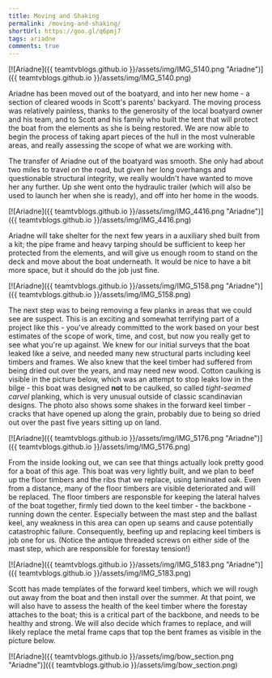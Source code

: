 ```yaml
---
title: Moving and Shaking
permalink: /moving-and-shaking/
shortUrl: https://goo.gl/q6pmj7
tags: ariadne
comments: true
---
```


[![Ariadne]({{ teamtvblogs.github.io }}/assets/img/IMG_5140.png "Ariadne")]({{ teamtvblogs.github.io }}/assets/img/IMG_5140.png)

Ariadne has been moved out of the boatyard, and into her new home - a section of cleared woods in Scott's parents' backyard. The moving process was relatively painless, thanks to the generosity of the local boatyard owner and his team, and to Scott and his family who built the tent that will protect the boat from the elements as she is being restored. We are now able to begin the process of taking apart pieces of the hull in the most vulnerable areas, and really assessing the scope of what we are working with.  

<!--more-->

The transfer of Ariadne out of the boatyard was smooth. She only had about two miles to travel on the road, but given her long overhangs and questionable structural integrity, we really wouldn't have wanted to move her any further. Up she went onto the hydraulic trailer (which will also be used to launch her when she is ready), and off into her home in the woods.  

[![Ariadne]({{ teamtvblogs.github.io }}/assets/img/IMG_4416.png "Ariadne")]({{ teamtvblogs.github.io }}/assets/img/IMG_4416.png)

Ariadne will take shelter for the next few years in a auxiliary shed built from a kit; the pipe frame and heavy tarping should be sufficient to keep her protected from the elements, and will give us enough room to stand on the deck and move about the boat underneath. It would be nice to have a bit more space, but it should do the job just fine. 

[![Ariadne]({{ teamtvblogs.github.io }}/assets/img/IMG_5158.png "Ariadne")]({{ teamtvblogs.github.io }}/assets/img/IMG_5158.png)

The next step was to being removing a few planks in areas that we could see are suspect. This is an exciting and somewhat terrifying part of a project like this - you've already committed to the work based on your best estimates of the scope of work, time, and cost, but now you really get to see what you're up against. We knew for our initial surveys that the boat leaked like a seive, and needed many new structural parts including keel timbers and frames. We also knew that the keel timber had suffered from being dried out over the years, and may need new wood. Cotton caulking is visible in the picture below, which was an attempt to stop leaks low in the bilge - this boat was designed **not** to be caulked, so called *tight-seamed carvel* planking, which is very unusual outside of classic scandinavian designs. The photo also shows some shakes in the forward keel timber - cracks that have opened up along the grain, probably due to being so dried out over the past five years sitting up on land.  

[![Ariadne]({{ teamtvblogs.github.io }}/assets/img/IMG_5176.png "Ariadne")]({{ teamtvblogs.github.io }}/assets/img/IMG_5176.png)

From the inside looking out, we can see that things actually look pretty good for a boat of this age. This boat was very lightly built, and we plan to beef up the floor timbers and the ribs that we replace, using laminated oak. Even from a distance, many of the floor timbers are visible deteriorated and will be replaced. The floor timbers are responsble for keeping the lateral halves of the boat together, firmly tied down to the keel timber - the backbone - running down the center. Especially between the mast step and the ballast keel, any weakness in this area can open up seams and cause potentially catastrophic failure. Consequently, beefing up and replacing keel timbers is job one for us. (Notice the antique threaded screws on either side of the mast step, which are responsible for forestay tension!)

[![Ariadne]({{ teamtvblogs.github.io }}/assets/img/IMG_5183.png "Ariadne")]({{ teamtvblogs.github.io }}/assets/img/IMG_5183.png)

Scott has made templates of the forward keel timbers, which we will rough out away from the boat and then install over the summer. At that point, we will also have to assess the health of the keel timber where the forestay attaches to the boat; this is a critical part of the backbone, and needs to be healthy and strong. We will also decide which frames to replace, and will likely replace the metal frame caps that top the bent frames as visible in the picture below.

[![Ariadne]({{ teamtvblogs.github.io }}/assets/img/bow_section.png "Ariadne")]({{ teamtvblogs.github.io }}/assets/img/bow_section.png)

<br/>
